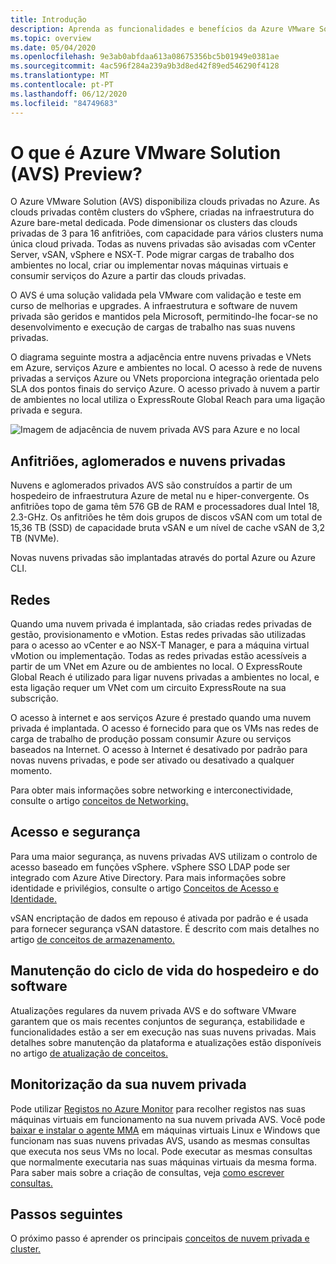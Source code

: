 ```yaml
---
title: Introdução
description: Aprenda as funcionalidades e benefícios da Azure VMware Solution (AVS) para implementar e gerir cargas de trabalho baseadas em VMware em Azure.
ms.topic: overview
ms.date: 05/04/2020
ms.openlocfilehash: 9e3ab0abfdaa613a08675356bc5b01949e0381ae
ms.sourcegitcommit: 4ac596f284a239a9b3d8ed42f89ed546290f4128
ms.translationtype: MT
ms.contentlocale: pt-PT
ms.lasthandoff: 06/12/2020
ms.locfileid: "84749683"
---
```

# <a name="what-is-azure-vmware-solution-avs-preview"></a>O que é Azure VMware Solution (AVS) Preview?

O Azure VMware Solution (AVS) disponibiliza clouds privadas no Azure. As clouds privadas contêm clusters do vSphere, criadas na infraestrutura do Azure bare-metal dedicada. Pode dimensionar os clusters das clouds privadas de 3 para 16 anfitriões, com capacidade para vários clusters numa única cloud privada. Todas as nuvens privadas são avisadas com vCenter Server, vSAN, vSphere e NSX-T. Pode migrar cargas de trabalho dos ambientes no local, criar ou implementar novas máquinas virtuais e consumir serviços do Azure a partir das clouds privadas.

O AVS é uma solução validada pela VMware com validação e teste em curso de melhorias e upgrades. A infraestrutura e software de nuvem privada são geridos e mantidos pela Microsoft, permitindo-lhe focar-se no desenvolvimento e execução de cargas de trabalho nas suas nuvens privadas.

O diagrama seguinte mostra a adjacência entre nuvens privadas e VNets em Azure, serviços Azure e ambientes no local. O acesso à rede de nuvens privadas a serviços Azure ou VNets proporciona integração orientada pelo SLA dos pontos finais do serviço Azure. O acesso privado à nuvem a partir de ambientes no local utiliza o ExpressRoute Global Reach para uma ligação privada e segura.

![Imagem de adjacência de nuvem privada AVS para Azure e no local](./media/adjacency-overview-drawing-final.png)

## <a name="hosts-clusters-and-private-clouds"></a>Anfitriões, aglomerados e nuvens privadas

Nuvens e aglomerados privados AVS são construídos a partir de um hospedeiro de infraestrutura Azure de metal nu e hiper-convergente. Os anfitriões topo de gama têm 576 GB de RAM e processadores dual Intel 18, 2.3-GHz. Os anfitriões he têm dois grupos de discos vSAN com um total de 15,36 TB (SSD) de capacidade bruta vSAN e um nível de cache vSAN de 3,2 TB (NVMe).

Novas nuvens privadas são implantadas através do portal Azure ou Azure CLI.

## <a name="networking"></a>Redes

Quando uma nuvem privada é implantada, são criadas redes privadas de gestão, provisionamento e vMotion. Estas redes privadas são utilizadas para o acesso ao vCenter e ao NSX-T Manager, e para a máquina virtual vMotion ou implementação. Todas as redes privadas estão acessíveis a partir de um VNet em Azure ou de ambientes no local. O ExpressRoute Global Reach é utilizado para ligar nuvens privadas a ambientes no local, e esta ligação requer um VNet com um circuito ExpressRoute na sua subscrição.

O acesso à internet e aos serviços Azure é prestado quando uma nuvem privada é implantada. O acesso é fornecido para que os VMs nas redes de carga de trabalho de produção possam consumir Azure ou serviços baseados na Internet. O acesso à Internet é desativado por padrão para novas nuvens privadas, e pode ser ativado ou desativado a qualquer momento.

Para obter mais informações sobre networking e interconectividade, consulte o artigo [conceitos de Networking.](concepts-networking.md)

## <a name="access-and-security"></a>Acesso e segurança

Para uma maior segurança, as nuvens privadas AVS utilizam o controlo de acesso baseado em funções vSphere. vSphere SSO LDAP pode ser integrado com Azure Ative Directory. Para mais informações sobre identidade e privilégios, consulte o artigo [Conceitos de Acesso e Identidade.](concepts-identity.md)

vSAN encriptação de dados em repouso é ativada por padrão e é usada para fornecer segurança vSAN datastore. É descrito com mais detalhes no artigo [de conceitos de armazenamento.](concepts-storage.md)

## <a name="host-and-software-lifecycle-maintenance"></a>Manutenção do ciclo de vida do hospedeiro e do software

Atualizações regulares da nuvem privada AVS e do software VMware garantem que os mais recentes conjuntos de segurança, estabilidade e funcionalidades estão a ser em execução nas suas nuvens privadas. Mais detalhes sobre manutenção da plataforma e atualizações estão disponíveis no artigo [de atualização de conceitos.](concepts-upgrades.md)

## <a name="monitoring-your-private-cloud"></a>Monitorização da sua nuvem privada

Pode utilizar [Registos no Azure Monitor](../azure-monitor/overview.md) para recolher registos nas suas máquinas virtuais em funcionamento na sua nuvem privada AVS. Você pode [baixar e instalar o agente MMA](../azure-monitor/platform/log-analytics-agent.md#installation-and-configuration) em máquinas virtuais Linux e Windows que funcionam nas suas nuvens privadas AVS, usando as mesmas consultas que executa nos seus VMs no local. Pode executar as mesmas consultas que normalmente executaria nas suas máquinas virtuais da mesma forma. Para saber mais sobre a criação de consultas, veja [como escrever consultas.](../azure-monitor/log-query/log-query-overview.md#how-can-i-learn-how-to-write-queries)

## <a name="next-steps"></a>Passos seguintes

O próximo passo é aprender os principais [conceitos de nuvem privada e cluster.](concepts-private-clouds-clusters.md)

<!-- LINKS - external -->

<!-- LINKS - internal -->
[concepts-private-clouds-clusters]: ./concepts-private-clouds-clusters.md
